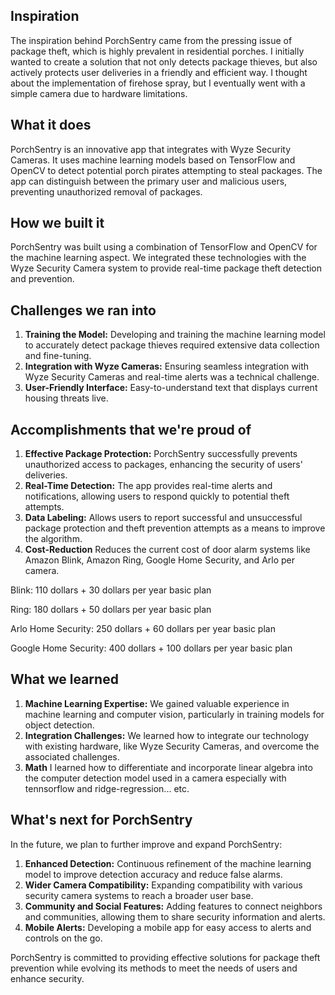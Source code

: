 ## Inspiration
The inspiration behind PorchSentry came from the pressing issue of package theft, which is highly prevalent in residential porches. I initially wanted to create a solution that not only detects package thieves, but also actively protects user deliveries in a friendly and efficient way. I thought about the implementation of firehose spray, but I eventually went with a simple camera due to hardware limitations.

## What it does
PorchSentry is an innovative app that integrates with Wyze Security Cameras. It uses machine learning models based on TensorFlow and OpenCV to detect potential porch pirates attempting to steal packages. The app can distinguish between the primary user and malicious users, preventing unauthorized removal of packages.

## How we built it
PorchSentry was built using a combination of TensorFlow and OpenCV for the machine learning aspect. We integrated these technologies with the Wyze Security Camera system to provide real-time package theft detection and prevention.

## Challenges we ran into
1. **Training the Model:** Developing and training the machine learning model to accurately detect package thieves required extensive data collection and fine-tuning.
2. **Integration with Wyze Cameras:** Ensuring seamless integration with Wyze Security Cameras and real-time alerts was a technical challenge.
3. **User-Friendly Interface:** Easy-to-understand text that displays current housing threats live.

## Accomplishments that we're proud of
1. **Effective Package Protection:** PorchSentry successfully prevents unauthorized access to packages, enhancing the security of users' deliveries.
2. **Real-Time Detection:** The app provides real-time alerts and notifications, allowing users to respond quickly to potential theft attempts.
3. **Data Labeling:** Allows users to report successful and unsuccessful package protection and theft prevention attempts as a means to improve the algorithm.
4. **Cost-Reduction** Reduces the current cost of door alarm systems like Amazon Blink, Amazon Ring, Google Home Security, and Arlo per camera.

Blink: 110 dollars + 30 dollars per year basic plan

Ring: 180 dollars + 50 dollars per year basic plan

Arlo Home Security: 250 dollars + 60 dollars per year basic plan

Google Home Security: 400 dollars + 100 dollars per year basic plan

## What we learned
1. **Machine Learning Expertise:** We gained valuable experience in machine learning and computer vision, particularly in training models for object detection.
2. **Integration Challenges:** We learned how to integrate our technology with existing hardware, like Wyze Security Cameras, and overcome the associated challenges.
3. **Math** I learned how to differentiate and incorporate linear algebra into the computer detection model used in a camera especially with tennsorflow and ridge-regression... etc.

## What's next for PorchSentry
In the future, we plan to further improve and expand PorchSentry:
1. **Enhanced Detection:** Continuous refinement of the machine learning model to improve detection accuracy and reduce false alarms.
2. **Wider Camera Compatibility:** Expanding compatibility with various security camera systems to reach a broader user base.
3. **Community and Social Features:** Adding features to connect neighbors and communities, allowing them to share security information and alerts.
4. **Mobile Alerts:** Developing a mobile app for easy access to alerts and controls on the go.

PorchSentry is committed to providing effective solutions for package theft prevention while evolving its methods to meet the needs of users and enhance security.
